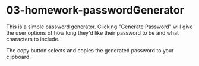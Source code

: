 # 03-homework-passwordGenerator

This is a simple password generator. Clicking "Generate Password" will give the user options of how long they'd like their password to be and what characters to include.

The copy button selects and copies the generated password to your clipboard.